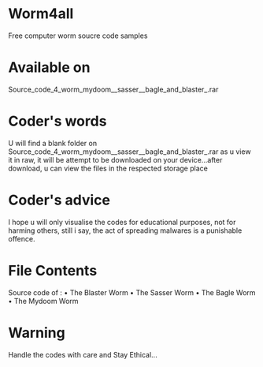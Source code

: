 # Worm4all

Free computer worm soucre code samples


# Available on 
Source_code_4_worm_mydoom__sasser__bagle_and_blaster_.rar

# Coder's words 
U will find a blank folder on Source_code_4_worm_mydoom__sasser__bagle_and_blaster_.rar as u view it in raw, it will be attempt to be downloaded on your device...after download, u can view the files in the respected storage place


# Coder's advice
I hope u will only visualise the codes for educational purposes, not for harming others, still i say, the act of spreading malwares is a punishable offence.


# File Contents 
Source code of :
• The Blaster Worm
• The Sasser Worm
• The Bagle Worm
• The Mydoom Worm

# Warning 
Handle the codes with care and Stay Ethical...
